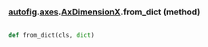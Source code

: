 ### [autofig](autofig.md).[axes](autofig.axes.md).[AxDimensionX](autofig.axes.AxDimensionX.md).from_dict (method)


```py

def from_dict(cls, dict)

```


